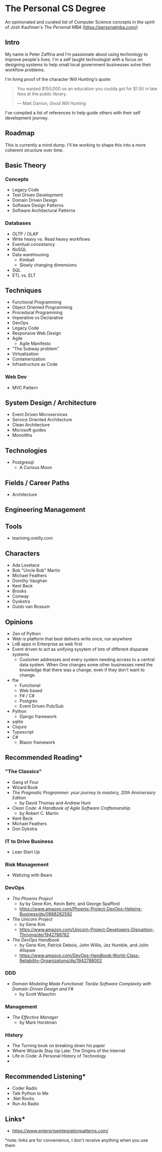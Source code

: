 # The Personal CS Degree
An opinionated and curated list of Computer Science concepts in the spirit of Josh Kaufman's *The Personal MBA* (https://personalmba.com/)

## Intro
My name is Peter Zaffina and I'm passionate about using technology to improve people's lives. I'm a self taught technologist with a focus on designing systems to help small local government businesses solve their workflow problems. 

I'm living proof of the character Will Hunting's quote:
> You wasted $150,000 on an education you coulda got for $1.50 in late fees at the public library.
>
> ― Matt Damon, *Good Will Hunting* 

I've compiled a list of references to help guide others with their self development journey.

## Roadmap
This is currently a mind dump. I'll be working to shape this into a more coherent structure over time.

## Basic Theory
### Concepts
- Legacy Code
- Test Driven Development
- Domain Driven Design
- Software Design Patterns
- Software Architectural Patterns 

### Databases
- OLTP / OLAP
- Write heavy vs. Read heavy workflows
- Eventual consistancy
- NoSQL
- Data warehousing
  - Kimball
  - Slowly changing dimensions
- SQL
- ETL vs. ELT

## Techniques
- Functional Programming
- Object Oriented Programming
- Procedural Programming
- Imperative vs Declarative
- DevOps
- Legacy Code
- Responsive Web Design
- Agile
  - Agile Manifesto
- "The Subway problem"
- Virtualization
- Containerization
- Infrastructure as Code

### Web Dev
- MVC Pattern

## System Design / Architecture
- Event Driven Microservices
- Service Oriented Architecture
- Clean Architecture
- Microsoft guides
- Monoliths

## Technologies
- Postgresql
  - A Curious Moon

## Fields / Career Paths
- Architecture

## Engineering Management

## Tools
- learining.oreilly.com

## Characters
- Ada Lovelace
- Bob "Uncle Bob" Martin
- Michael Feathers
- Dorothy Vaughan
- Kent Beck
- Brooks
- Conway
- Dyskstra
- Guido van Rossum

## Opinions
- Zen of Python
- Web is platform that best delivers write once, run anywhere
- LoB apps in Enterprise as web first
- Event driven to act as unifying sysytem of lots of different disparate systems
  - Customer addresses and every system needing access to a central data system. When One changes some other businesses need the knowledge that there was a change, even if they don't want to change.
- ftw
  - Functional
  - Web based
  - F# / C#
  - Postgres
  - Event Driven Pub/Sub
- Python
  - Django framework
- sqlite
- Clojure
- Typescript
- C# 
  - Blazor framework 

## Recommended Reading*
### "The Classics"
- Gang of Four
- Wizard Book
- *The Pragmatic Programmer: your journey to mastery, 20th Anniversary Edition*
  - by David Thomas and Andrew Hunt
- *Clean Code: A Handbook of Agile Software Craftsmanship*
  - by Robert C. Martin
- Kent Beck
- Michael Feathers
- Don Dykstra

### IT to Drive Business
- Lean Start Up

### Risk Management
- Waltzing with Bears

### DevOps
- *The Phoenix Project*
  - by by Gene Kim, Kevin Behr, and George Spafford
  - https://www.amazon.com/Phoenix-Project-DevOps-Helping-Business/dp/0988262592
- *The Unicorn Project*
  - by Gene Kim
  - https://www.amazon.com/Unicorn-Project-Developers-Disruption-Thriving/dp/1942788762
- *The DevOps Handbook*
  - by Gene Kim, Patrick Debois, John Willis, Jez Humble, and John Allspaw
  - https://www.amazon.com/DevOps-Handbook-World-Class-Reliability-Organizations/dp/1942788002

### DDD
- *Domain Modeling Made Functional: Tackle Software Complexity with Domain-Driven Design and F#*
  - by Scott Wlaschin



### Management
- *The Effective Manager*
  - by Mark Horstman


### History
- The Turning book on breaking down his paper
- Where Wizards Stay Up Late: The Origins of the Internet 
- Life in Code: A Personal History of Technology 
- 

## Recommended Listening*
- Coder Radio
- Talk Python to Me
- .Net Rocks
- Run As Radio

## Links*
- https://www.enterpriseintegrationpatterns.com/ 


*note: links are for convenience, I don't receive anything when you use them
